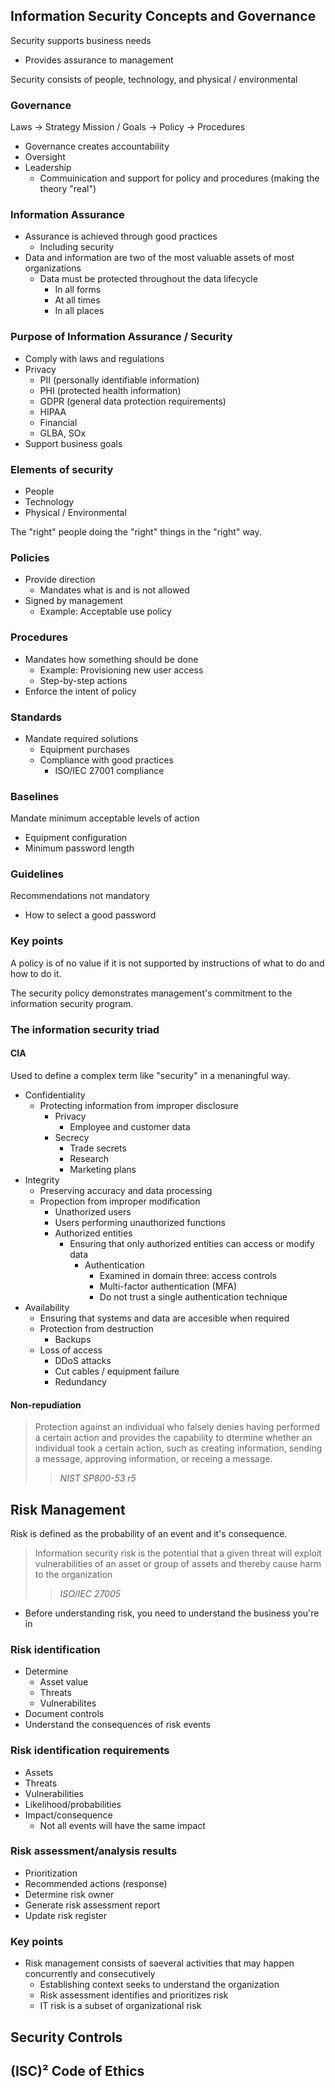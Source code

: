 ## Information Security Concepts and Governance

Security supports business needs
- Provides assurance to management

Security consists of people, technology, and physical / environmental

### Governance

Laws -> Strategy Mission / Goals -> Policy -> Procedures

- Governance creates accountability
- Oversight
- Leadership
    - Commuinication and support for policy and procedures (making the theory "real")

### Information Assurance

- Assurance is achieved through good practices
    - Including security
- Data and information are two of the most valuable assets of most organizations
    - Data must be protected throughout the data lifecycle
        - In all forms
        - At all times
        - In all places

### Purpose of Information Assurance / Security

- Comply with laws and regulations
- Privacy
    - PII (personally identifiable information)
    - PHI (protected health information)
    - GDPR (general data protection requirements)
    - HIPAA
    - Financial
    - GLBA, SOx
- Support business goals

### Elements of security

- People
- Technology
- Physical / Environmental

The "right" people doing the "right" things in the "right" way.

### Policies

- Provide direction
    - Mandates what is and is not allowed
- Signed by management
    - Example: Acceptable use policy

### Procedures

- Mandates how something should be done
    - Example: Provisioning new user access
    - Step-by-step actions
- Enforce the intent of policy

### Standards

- Mandate required solutions
    - Equipment purchases
    - Compliance with good practices
        - ISO/IEC 27001 compliance

### Baselines

Mandate minimum acceptable levels of action

- Equipment configuration
- Minimum password length

### Guidelines

Recommendations not mandatory

- How to select a good password

### Key points

A policy is of no value if it is not supported by instructions of what to do and how to do it.

The security policy demonstrates management's commitment to the information security program.

### The information security triad

#### CIA

Used to define a complex term like "security" in a menaningful way.

- Confidentiality
    - Protecting information from improper disclosure
        - Privacy
            - Employee and customer data
        - Secrecy
            - Trade secrets
            - Research
            - Marketing plans
- Integrity
    - Preserving accuracy and data processing
    - Propection from improper modification
        - Unathorized users
        - Users performing unauthorized functions
        - Authorized entities
            - Ensuring that only authorized entities can access or modify data
                - Authentication
                    - Examined in domain three: access controls
                    - Multi-factor authentication (MFA)
                    - Do not trust a single authentication technique
- Availability
    - Ensuring that systems and data are accesible when required
    - Protection from destruction
        - Backups
    - Loss of access
        - DDoS attacks
        - Cut cables / equipment failure
        - Redundancy

#### Non-repudiation

> Protection against an individual who falsely denies having performed a certain action and provides the capability to dtermine whether an individual took a certain action, such as creating information, sending a message, approving information, or receing a message.
>> <cite>NIST SP800-53 r5</cite>

## Risk Management

Risk is defined as the probability of an event and it's consequence.

> Information security risk is the potential that a given threat will exploit vulnerabilities of an asset or group of assets and thereby cause harm to the organization
>> <cite>ISO/IEC 27005</cite>

- Before understanding risk, you need to understand the business you're in

### Risk identification

- Determine
    - Asset value
    - Threats
    - Vulnerabilites
- Document controls
- Understand the consequences of risk events

### Risk identification requirements

- Assets
- Threats
- Vulnerabilities
- Likelihood/probabilities
- Impact/consequence
    - Not all events will have the same impact

### Risk assessment/analysis results

- Prioritization
- Recommended actions (response)
- Determine risk owner
- Generate risk assessment report
- Update risk register

### Key points

- Risk management consists of saeveral activities that may happen concurrently and consecutively
    - Establishing context seeks to understand the organization
    - Risk assessment identifies and prioritizes risk
    - IT risk is a subset of organizational risk

## Security Controls



## (ISC)² Code of Ethics

